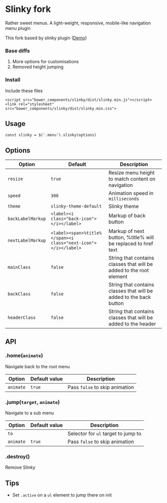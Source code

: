 # Slinky fork

Rather sweet menus. A light-weight, responsive, mobile-like navigation menu plugin

This fork based by slinky plugin ([Demo](https://alizahid.github.io/slinky/))

### Base diffs

1. More options for customisations
2. Removed height jumping

### Install

Include these files

	<script src="bower_components/slinky/dist/slinky.min.js"></script>
	<link rel="stylesheet" src="bower_components/slinky/dist/slinky.min.css">

## Usage

    const slinky = $('.menu').slinky(options)

## Options

Option | Default | Description
------ | ------- | -----------
`resize` | `true` | Resize menu height to match content on navigation
`speed` | `300` | Animation speed in `milliseconds`
`theme` | `slinky-theme-default` | Slinky theme
`backLabelMarkup` | `<label><i class="back-icon"></i></label>` | Markup of back button
`nextLabelMarkup` | `<label><span>%title%</span><i class="next-icon"></i></label>` | Markup of next button, %title% will be replaced to href text
`mainClass` | `false` | String that contains classes that will be added to the root element
`backClass` | `false` | String that contains classes that will be added to the back button
`headerClass` | `false` | String that contains classes that will be added to the header


## API

### .home(`animate`)

Navigate back to the root menu

Option | Default value | Description
------ | ------------- | -----------
`animate` | `true` | Pass `false` to skip animation

### .jump(`target`, `animate`)

Navigate to a sub menu

Option | Default value | Description
------ | ------------- | -----------
`to` |  | Selector for `ul` target to jump to
`animate` | `true` | Pass `false` to skip animation

### .destroy()

Remove Slinky

## Tips

- Set `.active` on a `ul` element to jump there on init
